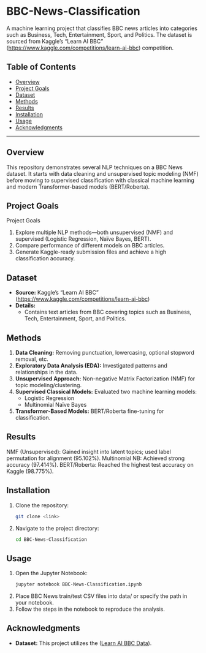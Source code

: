 # BBC-News-Classification

A machine learning project that classifies BBC news articles into categories such as Business, Tech, Entertainment, Sport, and Politics. The dataset is sourced from Kaggle’s “Learn AI BBC” (https://www.kaggle.com/competitions/learn-ai-bbc) competition.

## Table of Contents
- [Overview](#overview)
- [Project Goals](#project-goals)
- [Dataset](#dataset)
- [Methods](#methods)
- [Results](#results)
- [Installation](#installation)
- [Usage](#usage)
- [Acknowledgments](#acknowledgments)

---

## Overview
This repository demonstrates several NLP techniques on a BBC News dataset. It starts with data cleaning and unsupervised topic modeling (NMF) before moving to supervised classification with classical machine learning and modern Transformer-based models (BERT/Roberta).
## Project Goals

Project Goals

1. Explore multiple NLP methods—both unsupervised (NMF) and supervised (Logistic Regression, Naïve Bayes, BERT).
2. Compare performance of different models on BBC articles.
3. Generate Kaggle-ready submission files and achieve a high classification accuracy.

## Dataset
- **Source:**  Kaggle’s “Learn AI BBC” (https://www.kaggle.com/competitions/learn-ai-bbc)
- **Details:** 
  - Contains text articles from BBC covering topics such as Business, Tech, Entertainment, Sport, and Politics.

## Methods
1. **Data Cleaning:** Removing punctuation, lowercasing, optional stopword removal, etc.
2. **Exploratory Data Analysis (EDA):** Investigated patterns and relationships in the data.
3. **Unsupervised Approach:** Non-negative Matrix Factorization (NMF) for topic modeling/clustering.
4. **Supervised Classical Models:** Evaluated two machine learning models:
   - Logistic Regression
   - Multinomial Naïve Bayes
5. **Transformer-Based Models:** BERT/Roberta fine-tuning for classification.

## Results
NMF (Unsupervised): Gained insight into latent topics; used label permutation for alignment (95.102%).
Multinomial NB: Achieved strong accuracy (97.414%).
BERT/Roberta: Reached the highest test accuracy on Kaggle (98.775%).

## Installation
1. Clone the repository:
   ```bash
   git clone <link>

2. Navigate to the project directory:
   ```bash
   cd BBC-News-Classification

## Usage
1. Open the Jupyter Notebook:
   ```bash
   jupyter notebook BBC-News-Classification.ipynb
   
2. Place BBC News train/test CSV files into data/ or specify the path in your notebook.
3. Follow the steps in the notebook to reproduce the analysis.

## Acknowledgments

- **Dataset:** This project utilizes the ([Learn AI BBC Data](https://www.kaggle.com/competitions/learn-ai-bbc/data)).

